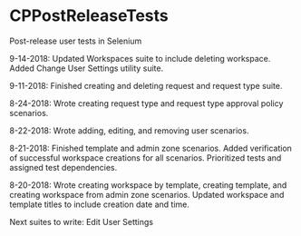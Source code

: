 # CPPostReleaseTests
Post-release user tests in Selenium

9-14-2018: Updated Workspaces suite to include deleting workspace. Added Change User Settings utility suite.

9-11-2018: Finished creating and deleting request and request type suite.

8-24-2018: Wrote creating request type and request type approval policy scenarios. 

8-22-2018: Wrote adding, editing, and removing user scenarios. 

8-21-2018: Finished template and admin zone scenarios. Added verification of successful workspace creations for all scenarios. Prioritized tests and assigned test dependencies. 

8-20-2018: Wrote creating workspace by template, creating template, and creating workspace from admin zone scenarios. Updated workspace and template titles to include creation date and time. 

Next suites to write: Edit User Settings

